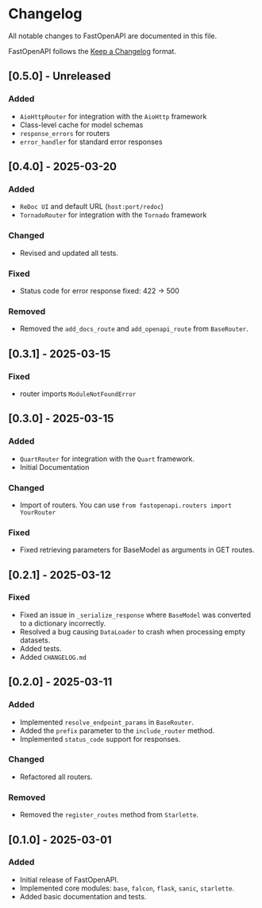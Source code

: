 # Changelog

All notable changes to FastOpenAPI are documented in this file.

FastOpenAPI follows the [Keep a Changelog](https://keepachangelog.com/en/1.0.0/) format.

## [0.5.0] - Unreleased

### Added
- `AioHttpRouter` for integration with the `AioHttp` framework
- Class-level cache for model schemas
- `response_errors` for routers
- `error_handler` for standard error responses

## [0.4.0] - 2025-03-20

### Added
- `ReDoc UI` and default URL (`host:port/redoc`)
- `TornadoRouter` for integration with the `Tornado` framework

### Changed
- Revised and updated all tests.

### Fixed
- Status code for error response fixed: 422 -> 500

### Removed
- Removed the `add_docs_route` and `add_openapi_route` from `BaseRouter`.

## [0.3.1] - 2025-03-15

### Fixed
- router imports `ModuleNotFoundError`

## [0.3.0] - 2025-03-15

### Added
- `QuartRouter` for integration with the `Quart` framework.
- Initial Documentation

### Changed
- Import of routers. You can use `from fastopenapi.routers import YourRouter`

### Fixed
- Fixed retrieving parameters for BaseModel as arguments in GET routes.

## [0.2.1] - 2025-03-12

### Fixed
- Fixed an issue in `_serialize_response` where `BaseModel` was converted to a dictionary incorrectly.
- Resolved a bug causing `DataLoader` to crash when processing empty datasets.
- Added tests.
- Added `CHANGELOG.md`

## [0.2.0] - 2025-03-11

### Added
- Implemented `resolve_endpoint_params` in `BaseRouter`.
- Added the `prefix` parameter to the `include_router` method.
- Implemented `status_code` support for responses.

### Changed
- Refactored all routers.

### Removed
- Removed the `register_routes` method from `Starlette`.

## [0.1.0] - 2025-03-01

### Added
- Initial release of FastOpenAPI.
- Implemented core modules: `base`, `falcon`, `flask`, `sanic`, `starlette`.
- Added basic documentation and tests.
